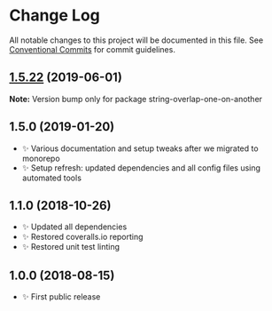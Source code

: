 # Change Log

All notable changes to this project will be documented in this file.
See [Conventional Commits](https://conventionalcommits.org) for commit guidelines.

## [1.5.22](https://gitlab.com/codsen/codsen/compare/string-overlap-one-on-another@1.5.21...string-overlap-one-on-another@1.5.22) (2019-06-01)

**Note:** Version bump only for package string-overlap-one-on-another





## 1.5.0 (2019-01-20)

- ✨ Various documentation and setup tweaks after we migrated to monorepo
- ✨ Setup refresh: updated dependencies and all config files using automated tools

## 1.1.0 (2018-10-26)

- ✨ Updated all dependencies
- ✨ Restored coveralls.io reporting
- ✨ Restored unit test linting

## 1.0.0 (2018-08-15)

- ✨ First public release
